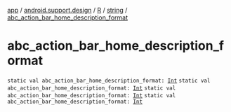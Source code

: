[app](../../../index.md) / [android.support.design](../../index.md) / [R](../index.md) / [string](index.md) / [abc_action_bar_home_description_format](.)

# abc_action_bar_home_description_format

`static val abc_action_bar_home_description_format: `[`Int`](https://kotlinlang.org/api/latest/jvm/stdlib/kotlin/-int/index.html)
`static val abc_action_bar_home_description_format: `[`Int`](https://kotlinlang.org/api/latest/jvm/stdlib/kotlin/-int/index.html)
`static val abc_action_bar_home_description_format: `[`Int`](https://kotlinlang.org/api/latest/jvm/stdlib/kotlin/-int/index.html)
`static val abc_action_bar_home_description_format: `[`Int`](https://kotlinlang.org/api/latest/jvm/stdlib/kotlin/-int/index.html)